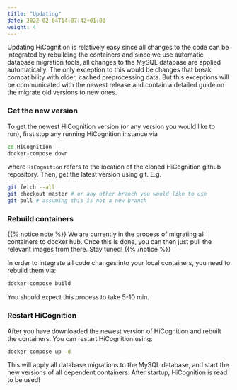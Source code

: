 ```yaml
---
title: "Updating"
date: 2022-02-04T14:07:42+01:00
weight: 4
---
```


Updating HiCognition is relatively easy since all changes to the code can be integrated by rebuilding the containers and since we use automatic database migration tools, all changes to the MySQL database are applied automatically. The only exception to this would be changes that break compatibility with older, cached preprocessing data. But this exceptions will be communicated with the newest release and contain a detailed guide on the migrate old versions to new ones.

### Get the new version

To get the newest HiCognition version (or any version you would like to run), first stop any running HiCognition instance via

```bash
cd HiCognition
docker-compose down
```

where `HiCognition` refers to the location of the cloned HiCognition github repository. Then, get the latest version using git. E.g.

```bash
git fetch --all
git checkout master # or any other branch you would like to use
git pull # assuming this is not a new branch
```

### Rebuild containers

{{% notice note %}}
We are currently in the process of migrating all containers to docker hub. Once this is done, you can then just pull the relevant images from there. Stay tuned!
{{% /notice %}}

In order to integrate all code changes into your local containers, you need to rebuild them via:

```bash
docker-compose build
```

You should expect this process to take 5-10 min.

### Restart HiCognition

After you have downloaded the newest version of HiCognition and rebuilt the containers. You can restart HiCognition using:

```bash
docker-compose up -d
```

This will apply all database migrations to the MySQL database, and start the new versions of all dependent containers. After startup, HiCognition is read to be used!